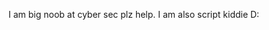 I am big noob at cyber sec plz help. I am also script kiddie D:

<!---
clides/clides is a ✨ special ✨ repository because its `README.md` (this file) appears on your GitHub profile.
You can click the Preview link to take a look at your changes.
--->

